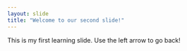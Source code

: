 ```yaml
---
layout: slide
title: "Welcome to our second slide!"
---
```

This is my first learning slide.
Use the left arrow to go back!
